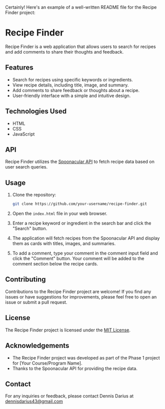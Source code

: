 Certainly! Here's an example of a well-written README file for the Recipe Finder project:

# Recipe Finder

Recipe Finder is a web application that allows users to search for recipes and add comments to share their thoughts and feedback.

## Features

- Search for recipes using specific keywords or ingredients.
- View recipe details, including title, image, and summary.
- Add comments to share feedback or thoughts about a recipe.
- User-friendly interface with a simple and intuitive design.

## Technologies Used

- HTML
- CSS
- JavaScript

## API

Recipe Finder utilizes the [Spoonacular API](https://spoonacular.com/food-api/) to fetch recipe data based on user search queries.

## Usage

1. Clone the repository:

   ```bash
   git clone https://github.com/your-username/recipe-finder.git
   ```

2. Open the `index.html` file in your web browser.

3. Enter a recipe keyword or ingredient in the search bar and click the "Search" button.

4. The application will fetch recipes from the Spoonacular API and display them as cards with titles, images, and summaries.

5. To add a comment, type your comment in the comment input field and click the "Comment" button. Your comment will be added to the comment section below the recipe cards.

## Contributing

Contributions to the Recipe Finder project are welcome! If you find any issues or have suggestions for improvements, please feel free to open an issue or submit a pull request.

## License

The Recipe Finder project is licensed under the [MIT License](LICENSE).

## Acknowledgements

- The Recipe Finder project was developed as part of the Phase 1 project for [Your Course/Program Name].
- Thanks to the Spoonacular API for providing the recipe data.

## Contact

For any inquiries or feedback, please contact Dennis Darius at dennisdarius43@gmail.com

